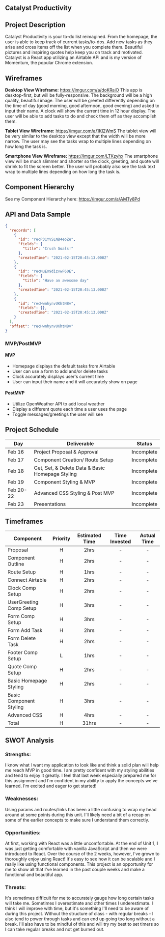 ## Catalyst Productivity

## Project Description

Catalyst Productivity is your to-do list reimagined. From the homepage, the user is able to keep track of current tasks/to-dos. Add new tasks as they arise and cross items off the list when you complete them. Beautiful pictures and inspiring quotes help keep you on track and motivated. Catalyst is a React app utilizing an Airtable API and is my version of Momentum, the popular Chrome extension.

## Wireframes

**Desktop View Wireframe:** https://imgur.com/a/doKRaiO
This app is desktop-first, but will be fully-responsive. The background will be a high quality, beautiful image. The user will be greeted differently depending on the time of day (good morning, good afternoon, good evening) and asked to input their name. A clock will show the current time in 12 hour display. The user will be able to add tasks to do and check them off as they accomplish them.

**Tablet View Wireframe:** https://imgur.com/a/1KI2WmS
The tablet view will be very similar to the desktop view except that the width will be more narrow. The user may see the tasks wrap to multiple lines depending on how long the task is.

**Smartphone View Wireframe:** https://imgur.com/LTKzyhx
The smartphone view will be much slimmer and shorter so the clock, greeting, and quote will shrink to fit the screen better. The user will probably also see the task text wrap to multiple lines depending on how long the task is.

## Component Hierarchy

See my Component Hierarchy here: https://imgur.com/a/AMTy8Pd

## API and Data Sample

```json
{
  "records": [
    {
      "id": "recP31YVSLNB4eoZe",
      "fields": {
        "title": "Crush Goals!"
      },
      "createdTime": "2021-02-15T20:45:13.000Z"
    },
    {
      "id": "recMuEX9dizvwF6OE",
      "fields": {
        "title": "Have an awesome day"
      },
      "createdTime": "2021-02-15T20:45:13.000Z"
    },
    {
      "id": "recHwnhynvUKhtN8v",
      "fields": {},
      "createdTime": "2021-02-15T20:45:13.000Z"
    }
  ],
  "offset": "recHwnhynvUKhtN8v"
}
```

### MVP/PostMVP

#### MVP

- Homepage displays the default tasks from Airtable
- User can use a form to add and/or delete tasks
- Clock accurately displays user's current time
- User can input their name and it will accurately show on page

#### PostMVP

- Utilize OpenWeather API to add local weather
- Display a different quote each time a user uses the page
- Toggle messages/greetings the user will see

## Project Schedule

| Day       | Deliverable                                      | Status     |
| --------- | ------------------------------------------------ | ---------- |
| Feb 16    | Project Proposal & Approval                      | Incomplete |
| Feb 17    | Component Creation/ Route Setup                  | Incomplete |
| Feb 18    | Get, Set, & Delete Data & Basic Homepage Styling | Incomplete |
| Feb 19    | Component Styling & MVP                          | Incomplete |
| Feb 20-22 | Advanced CSS Styling & Post MVP                  | Incomplete |
| Feb 23    | Presentations                                    | Incomplete |

## Timeframes

| Component               | Priority | Estimated Time | Time Invested | Actual Time |
| ----------------------- | :------: | :------------: | :-----------: | :---------: |
| Proposal                |    H     |      2hrs      |       -       |      -      |
| Component Outline       |    H     |      2hrs      |       -       |      -      |
| Route Setup             |    H     |      1hrs      |       -       |      -      |
| Connect Airtable        |    H     |      2hrs      |       -       |      -      |
| Clock Comp Setup        |    H     |      2hrs      |       -       |      -      |
| UserGreeting Comp Setup |    H     |      3hrs      |       -       |      -      |
| Form Comp Setup         |    H     |      3hrs      |       -       |      -      |
| Form Add Task           |    H     |      2hrs      |       -       |      -      |
| Form Delete Task        |    H     |      2hrs      |       -       |      -      |
| Footer Comp Setup       |    L     |      1hrs      |       -       |      -      |
| Quote Comp Setup        |    H     |      2hrs      |       -       |      -      |
| Basic Homepage Styling  |    H     |      2hrs      |       -       |      -      |
| Basic Component Styling |    H     |      3hrs      |       -       |      -      |
| Advanced CSS            |    H     |      4hrs      |       -       |      -      |
| Total                   |    H     |     31hrs      |       -       |      -      |

## SWOT Analysis

### Strengths:

I know what I want my application to look like and think a solid plan will help me reach MVP in good time. I am pretty confident with my styling abilities and tend to enjoy it greatly. I feel that last week especially prepared me for this assignment and I'm confident in my ability to apply the concepts we've learned. I'm excited and eager to get started!

### Weaknesses:

Using params and routes/links has been a little confusing to wrap my head around at some points during this unit. I'll likely need a bit of a recap on some of the earlier concepts to make sure I understand them correctly.

### Opportunities:

At first, working with React was a little uncomfortable. At the end of Unit 1, I was just getting comfortable with vanilla JavaScript and then we were introduced to React. Over the course of the 2 weeks, however, I've grown to thoroughly enjoy using React! It's easy to see how it can be scalable and I really like using functional components. This project is an opportunity for me to show all that I've learned in the past couple weeks and make a functional and beautiful app.

### Threats:

It's sometimes difficult for me to accurately gauge how long certain tasks will take me. Sometimes I overestimate and other times I underestimate. I think I will improve with time, but it's something I'll need to be aware of during this project. Without the structure of class - with regular breaks - I also tend to power through tasks and can end up going too long without a break. I'll also have to be mindful of this and will try my best to set timers so I can take regular breaks and not get burned out.

